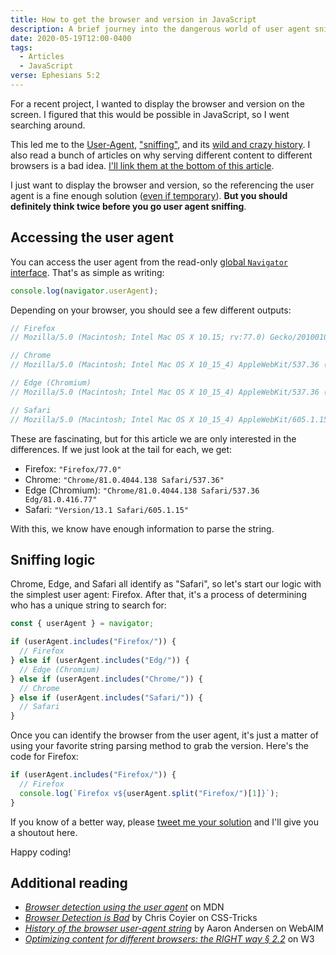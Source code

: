 ```yaml
---
title: How to get the browser and version in JavaScript
description: A brief journey into the dangerous world of user agent sniffing
date: 2020-05-19T12:00-0400
tags:
  - Articles
  - JavaScript
verse: Ephesians 5:2
---
```


For a recent project, I wanted to display the browser and version on the screen.
I figured that this would be possible in JavaScript, so I went searching around.

This led me to the
[User-Agent](https://developer.mozilla.org/en-US/docs/Web/HTTP/Headers/User-Agent),
["sniffing"](https://en.wikipedia.org/wiki/User_agent#User_agent_sniffing), and
its
[wild and crazy history](https://www.w3.org/community/webed/wiki/Optimizing_content_for_different_browsers:_the_RIGHT_way#A_brief_history_of_browser_sniffing).
I also read a bunch of articles on why serving different content to different
browsers is a bad idea.
[I'll link them at the bottom of this article](#additional-reading).

I just want to display the browser and version, so the referencing the user
agent is a fine enough solution
([even if temporary](https://css-tricks.com/freezing-user-agent-strings/)).
**But you should definitely think twice before you go user agent sniffing**.

## Accessing the user agent

You can access the user agent from the read-only
[global `Navigator` interface](https://developer.mozilla.org/en-US/docs/Web/API/Navigator).
That's as simple as writing:

```js
console.log(navigator.userAgent);
```

Depending on your browser, you should see a few different outputs:

```js
// Firefox
// Mozilla/5.0 (Macintosh; Intel Mac OS X 10.15; rv:77.0) Gecko/20100101 Firefox/77.0

// Chrome
// Mozilla/5.0 (Macintosh; Intel Mac OS X 10_15_4) AppleWebKit/537.36 (KHTML, like Gecko) Chrome/81.0.4044.138 Safari/537.36

// Edge (Chromium)
// Mozilla/5.0 (Macintosh; Intel Mac OS X 10_15_4) AppleWebKit/537.36 (KHTML, like Gecko) Chrome/81.0.4044.138 Safari/537.36 Edg/81.0.416.77

// Safari
// Mozilla/5.0 (Macintosh; Intel Mac OS X 10_15_4) AppleWebKit/605.1.15 (KHTML, like Gecko) Version/13.1 Safari/605.1.15
```

These are fascinating, but for this article we are only interested in the
differences. If we just look at the tail for each, we get:

- Firefox: `"Firefox/77.0"`
- Chrome: `"Chrome/81.0.4044.138 Safari/537.36"`
- Edge (Chromium): `"Chrome/81.0.4044.138 Safari/537.36 Edg/81.0.416.77"`
- Safari: `"Version/13.1 Safari/605.1.15"`

With this, we know have enough information to parse the string.

## Sniffing logic

Chrome, Edge, and Safari all identify as "Safari", so let's start our logic with
the simplest user agent: Firefox. After that, it's a process of determining who
has a unique string to search for:

```js
const { userAgent } = navigator;

if (userAgent.includes("Firefox/")) {
  // Firefox
} else if (userAgent.includes("Edg/")) {
  // Edge (Chromium)
} else if (userAgent.includes("Chrome/")) {
  // Chrome
} else if (userAgent.includes("Safari/")) {
  // Safari
}
```

Once you can identify the browser from the user agent, it's just a matter of
using your favorite string parsing method to grab the version. Here's the code
for Firefox:

```js
if (userAgent.includes("Firefox/")) {
  // Firefox
  console.log(`Firefox v${userAgent.split("Firefox/")[1]}`);
}
```

If you know of a better way, please
[tweet me your solution](https://twitter.com/intent/tweet?text=.@snmcp) and I'll
give you a shoutout here.

Happy coding!

## Additional reading

- [_Browser detection using the user agent_](https://developer.mozilla.org/en-US/docs/Web/HTTP/Browser_detection_using_the_user_agent)
  on MDN
- [_Browser Detection is Bad_](https://css-tricks.com/browser-detection-is-bad/)
  by Chris Coyier on CSS-Tricks
- [_History of the browser user-agent string_](https://webaim.org/blog/user-agent-string-history/)
  by Aaron Andersen on WebAIM
- [_Optimizing content for different browsers: the RIGHT way § 2.2_](https://www.w3.org/community/webed/wiki/Optimizing_content_for_different_browsers:_the_RIGHT_way)
  on W3
